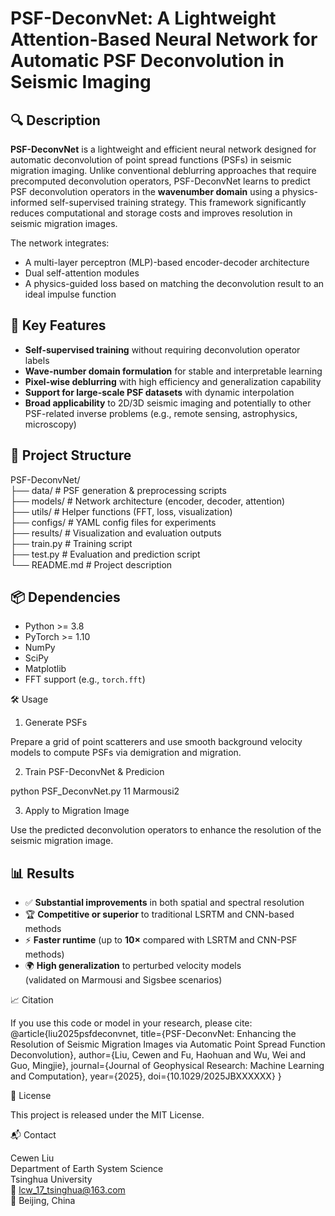 # PSF-DeconvNet: A Lightweight Attention-Based Neural Network for Automatic PSF Deconvolution in Seismic Imaging

## 🔍 Description

**PSF-DeconvNet** is a lightweight and efficient neural network designed for automatic deconvolution of point spread functions (PSFs) in seismic migration imaging. Unlike conventional deblurring approaches that require precomputed deconvolution operators, PSF-DeconvNet learns to predict PSF deconvolution operators in the **wavenumber domain** using a physics-informed self-supervised training strategy. This framework significantly reduces computational and storage costs and improves resolution in seismic migration images.

The network integrates:
- A multi-layer perceptron (MLP)-based encoder-decoder architecture
- Dual self-attention modules
- A physics-guided loss based on matching the deconvolution result to an ideal impulse function

## 🚀 Key Features

- **Self-supervised training** without requiring deconvolution operator labels  
- **Wave-number domain formulation** for stable and interpretable learning  
- **Pixel-wise deblurring** with high efficiency and generalization capability  
- **Support for large-scale PSF datasets** with dynamic interpolation  
- **Broad applicability** to 2D/3D seismic imaging and potentially to other PSF-related inverse problems (e.g., remote sensing, astrophysics, microscopy)

## 📁 Project Structure

PSF-DeconvNet/  
├── data/                # PSF generation & preprocessing scripts  
├── models/              # Network architecture (encoder, decoder, attention)  
├── utils/               # Helper functions (FFT, loss, visualization)  
├── configs/             # YAML config files for experiments  
├── results/             # Visualization and evaluation outputs  
├── train.py             # Training script  
├── test.py              # Evaluation and prediction script  
└── README.md            # Project description  

## 📦 Dependencies

- Python >= 3.8  
- PyTorch >= 1.10  
- NumPy  
- SciPy  
- Matplotlib  
- FFT support (e.g., `torch.fft`)

🛠️ Usage

1. Generate PSFs
   
Prepare a grid of point scatterers and use smooth background velocity models to compute PSFs via demigration and migration.

2. Train PSF-DeconvNet & Predicion

python PSF_DeconvNet.py 11 Marmousi2 

3. Apply to Migration Image

Use the predicted deconvolution operators to enhance the resolution of the seismic migration image.

## 📊 Results

- ✅ **Substantial improvements** in both spatial and spectral resolution  
- 🏆 **Competitive or superior** to traditional LSRTM and CNN-based methods  
- ⚡️ **Faster runtime** (up to **10×** compared with LSRTM and CNN-PSF methods)  
- 🌍 **High generalization** to perturbed velocity models  
  (validated on Marmousi and Sigsbee scenarios)
 
📈 Citation

If you use this code or model in your research, please cite:
@article{liu2025psfdeconvnet,
  title={PSF-DeconvNet: Enhancing the Resolution of Seismic Migration Images via Automatic Point Spread Function Deconvolution},
  author={Liu, Cewen and Fu, Haohuan and Wu, Wei and Guo, Mingjie},
  journal={Journal of Geophysical Research: Machine Learning and Computation},
  year={2025},
  doi={10.1029/2025JBXXXXXX}
}

🔐 License

This project is released under the MIT License.

📬 Contact

Cewen Liu  
Department of Earth System Science  
Tsinghua University  
📧 lcw_17_tsinghua@163.com  
📍 Beijing, China
